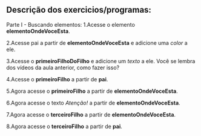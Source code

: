 ## Descrição dos exercicios/programas:

Parte I - Buscando elementos:
1.Acesse o elemento **elementoOndeVoceEsta**.

2.Acesse pai a partir de **elementoOndeVoceEsta** e adicione uma _color_ a ele.

3.Acesse o **primeiroFilhoDoFilho** e adicione um _texto_ a ele. Você se lembra dos vídeos da aula anterior, como fazer isso?

4.Acesse o **primeiroFilho** a partir de **pai**.

5.Agora acesse o **primeiroFilho** a partir de **elementoOndeVoceEsta**.

6.Agora acesse o texto _Atenção!_ a partir de **elementoOndeVoceEsta**.

7.Agora acesse o **terceiroFilho** a partir de **elementoOndeVoceEsta**.

8.Agora acesse o **terceiroFilho** a partir de **pai**.